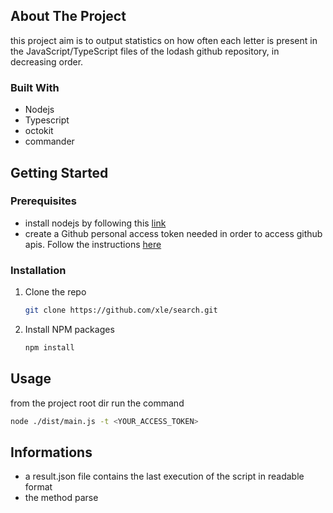 <!-- ABOUT THE PROJECT -->
## About The Project

this project aim is to output statistics on how often each letter is present in the
JavaScript/TypeScript files of the lodash github repository, in decreasing order.

### Built With

* Nodejs
* Typescript
* octokit
* commander

<!-- GETTING STARTED -->
## Getting Started

### Prerequisites

* install nodejs by following this [link](https://nodejs.org/en/download/package-manager)
* create a Github personal access token needed in order to access github apis. Follow the instructions [here](https://docs.github.com/en/authentication/keeping-your-account-and-data-secure/managing-your-personal-access-tokens)

### Installation
1. Clone the repo
   ```sh
   git clone https://github.com/xle/search.git
   ```
2. Install NPM packages
   ```sh
   npm install
   ```

<!-- USAGE EXAMPLES -->
## Usage
from the project root dir run the command
   ```sh
   node ./dist/main.js -t <YOUR_ACCESS_TOKEN>
   ```
## Informations
* a result.json file contains the last execution of the script in readable format
* the method parse